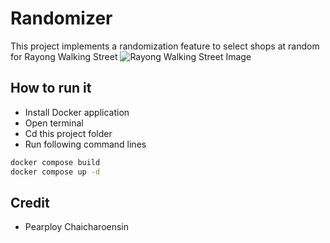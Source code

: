# Randomizer 
This project implements a randomization feature to select shops at random for Rayong Walking Street
![Rayong Walking Street Image](images/logo3d.jpg)


## How to run it
- Install Docker application
- Open terminal 
- Cd this project folder
- Run following command lines

```bash
docker compose build
docker compose up -d
```

## Credit
- Pearploy Chaicharoensin
